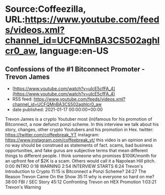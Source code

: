 # Source:Coffeezilla, URL:https://www.youtube.com/feeds/videos.xml?channel_id=UCFQMnBA3CS502aghlcr0_aw, language:en-US

## Confessions of the #1 Bitconnect Promoter - Trevon James
 - [https://www.youtube.com/watch?v=uIcE5cfFA_4](https://www.youtube.com/watch?v=uIcE5cfFA_4)
 - RSS feed: https://www.youtube.com/feeds/videos.xml?channel_id=UCFQMnBA3CS502aghlcr0_aw
 - date published: 2021-01-17 00:00:00+00:00

Trevon James is a crypto Youtuber most (in)famous for his promotion of Bitconnect, a now defunct ponzi scheme. In this interview we talk about his story, changes, other crypto Youtubers and his promotion in Hex. 
twitter: https://twitter.com/coffeebreak_YT
instagram: https://www.instagram.com/coffeebreak_yt/
this video is an opinion and in no way should be construed as statements of fact. scams, bad business opportunities, and fake gurus are subjective terms that mean different things to different people. I think someone who promises $100K/month for an upfront fee of $2K is a scam. Others would call it a Napolean Hill pitch.
0:00 INTRO
0:18 WARNING
2:54 INTERVIEW STARTS
6:24 Trevon's Introduction to Crypto
11:15 is Bitconnect a Ponzi Scheme?
24:27 The Reason Trevon Came On the Show
35:11 why is everyone so hard on me?
38:00 FBI / SEC Story
45:12 Confronting Trevon on HEX Promotion
1:03:21 Trevon's Warning

